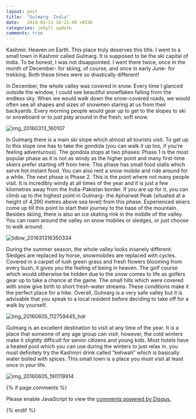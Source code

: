 ```yaml
---
layout: post
title:  "Gulmarg- India"
date:   2018-03-13 10:21:40 +0530
categories: jekyll update
comments: true
---
```

Kashmir. Heaven on Earth. This place truly deserves this title. 
I went to a small town in Kashmir called Gulmarg. It is supposed to be the ski capital of India. To be honest, I was not disappointed. I went there twice, once in the month of December- for skiing, of course, and once in early June- for trekking. Both these times were so drastically different! 

In December, the whole valley was covered in snow. Every time I glanced outside the window, I could see beautiful snowflakes falling from the endless sky. When we would walk down the snow-covered roads, we would often see all shapes and sizes of snowmen staring at us from their backyards. Every morning people would gear up to get to the slopes to ski or snowboard or to just play around in the fresh, soft snow.

![img_20160313_160107](https://user-images.githubusercontent.com/36817850/37565117-18b208cc-2ac9-11e8-844a-89ee156100f7.jpg) 

In Gulmarg there is a main ski slope which almost all tourists visit. To get up to this slope one has to take the gondola (you can walk it up too, if you’re feeling adventurous). The gondola stops at two phases: Phase 1 is the most popular phase as it is not as windy as the higher point and many first-time skiers prefer starting off from here. This phase has small food stalls which serve hot instant food. You can also rent a snow mobile and ride around for a while. The next phase is Phase 2. This is the point where not many people visit. It is incredibly windy at all times of the year and it is just a few kilometres away from the India-Pakistan border. If you are up for it, you can climb up to the highest point in Gulmarg- the Apharwat Peak (situated at a height of 4,390 metres above sea level) from this phase. Experienced skiers come up till this point to start their journey to the base of the mountain. 
Besides skiing, there is also an ice skating rink in the middle of the valley. You can roam around the valley on snow mobiles or sledges, or just choose to walk around.

![lidow_201631316350334](https://user-images.githubusercontent.com/36817850/37565123-26ec8304-2ac9-11e8-9be6-6b8d582de078.jpg)

During the summer season, the whole valley looks insanely different. Sledges are replaced by horse, snowmobiles are replaced with cycles. Covered in a carpet of lush green grass and fresh flowers blooming from every bush, it gives you the feeling of being in heaven. The golf course which would otherwise be hidden due to the snow comes to life as golfers gear up to take a chance at the game. The small hills which were covered with snow give birth to short fresh-water streams. These conditions make it the perfect place for a hike. Overall, Gulmarg is a very safe valley but it is advisable that you speak to a local resident before deciding to take off for a walk by yourself. 

![img_20160605_112759445_hdr](https://user-images.githubusercontent.com/36817850/37565120-21fc6f4e-2ac9-11e8-9759-f8a26b306069.jpg)

Gulmarg is an excellent destination to visit at any time of the year. It is a place that someone of any age group can visit, however, the cold winters make it slightly difficult for senior citizens and young kids. Most hotels have a heated pool which you can use during the winters to just relax in. you must definitely try the Kashmiri drink called “kehwah” which is basically water boiled with spices. This small town is a place you must visit at least once in your life.

![img_20160605_190119914](https://user-images.githubusercontent.com/36817850/37565121-23ae146e-2ac9-11e8-993a-4e3f08156e72.jpg)



{% if page.comments %}

<div id="disqus_thread"></div>
<script>

/**
*  RECOMMENDED CONFIGURATION VARIABLES: EDIT AND UNCOMMENT THE SECTION BELOW TO INSERT DYNAMIC VALUES FROM YOUR PLATFORM OR CMS.
*  LEARN WHY DEFINING THESE VARIABLES IS IMPORTANT: https://disqus.com/admin/universalcode/#configuration-variables*/
/*
var disqus_config = function () {
this.page.url = PAGE_URL;  // Replace PAGE_URL with your page's canonical URL variable
this.page.identifier = PAGE_IDENTIFIER; // Replace PAGE_IDENTIFIER with your page's unique identifier variable
};
*/
(function() { // DON'T EDIT BELOW THIS LINE
var d = document, s = d.createElement('script');
s.src = 'https://sarafshreya-github-io.disqus.com/embed.js';
s.setAttribute('data-timestamp', +new Date());
(d.head || d.body).appendChild(s);
})();
</script>
<noscript>Please enable JavaScript to view the <a href="https://disqus.com/?ref_noscript">comments powered by Disqus.</a></noscript>

{% endif %}
